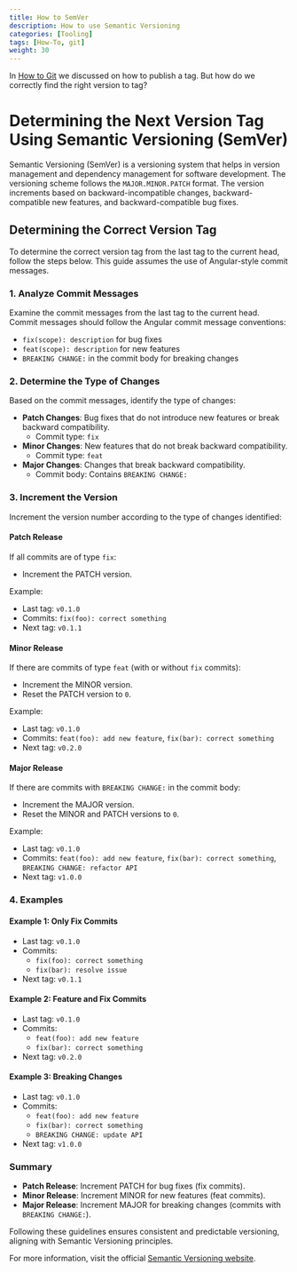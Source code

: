 ```yaml
---
title: How to SemVer
description: How to use Semantic Versioning
categories: [Tooling]
tags: [How-To, git]
weight: 30
---
```



In [How to Git](../how_to_git/#tag) we discussed on how to publish a tag. But how do we correctly find the right version to tag?

# Determining the Next Version Tag Using Semantic Versioning (SemVer)

Semantic Versioning (SemVer) is a versioning system that helps in version management and dependency management for software development. The versioning scheme follows the `MAJOR.MINOR.PATCH` format. The version increments based on backward-incompatible changes, backward-compatible new features, and backward-compatible bug fixes.

## Determining the Correct Version Tag

To determine the correct version tag from the last tag to the current head, follow the steps below. This guide assumes the use of Angular-style commit messages.

### 1. Analyze Commit Messages

Examine the commit messages from the last tag to the current head. Commit messages should follow the Angular commit message conventions:

- `fix(scope): description` for bug fixes
- `feat(scope): description` for new features
- `BREAKING CHANGE:` in the commit body for breaking changes

### 2. Determine the Type of Changes

Based on the commit messages, identify the type of changes:

- **Patch Changes**: Bug fixes that do not introduce new features or break backward compatibility.
  - Commit type: `fix`
- **Minor Changes**: New features that do not break backward compatibility.
  - Commit type: `feat`
- **Major Changes**: Changes that break backward compatibility.
  - Commit body: Contains `BREAKING CHANGE:`

### 3. Increment the Version

Increment the version number according to the type of changes identified:

#### Patch Release

If all commits are of type `fix`:
- Increment the PATCH version.

Example:
- Last tag: `v0.1.0`
- Commits: `fix(foo): correct something`
- Next tag: `v0.1.1`

#### Minor Release

If there are commits of type `feat` (with or without `fix` commits):
- Increment the MINOR version.
- Reset the PATCH version to `0`.

Example:
- Last tag: `v0.1.0`
- Commits: `feat(foo): add new feature`, `fix(bar): correct something`
- Next tag: `v0.2.0`

#### Major Release

If there are commits with `BREAKING CHANGE:` in the commit body:
- Increment the MAJOR version.
- Reset the MINOR and PATCH versions to `0`.

Example:
- Last tag: `v0.1.0`
- Commits: `feat(foo): add new feature`, `fix(bar): correct something`, `BREAKING CHANGE: refactor API`
- Next tag: `v1.0.0`

### 4. Examples

#### Example 1: Only Fix Commits

- Last tag: `v0.1.0`
- Commits:
  - `fix(foo): correct something`
  - `fix(bar): resolve issue`
- Next tag: `v0.1.1`

#### Example 2: Feature and Fix Commits

- Last tag: `v0.1.0`
- Commits:
  - `feat(foo): add new feature`
  - `fix(bar): correct something`
- Next tag: `v0.2.0`

#### Example 3: Breaking Changes

- Last tag: `v0.1.0`
- Commits:
  - `feat(foo): add new feature`
  - `fix(bar): correct something`
  - `BREAKING CHANGE: update API`
- Next tag: `v1.0.0`

### Summary

- **Patch Release**: Increment PATCH for bug fixes (fix commits).
- **Minor Release**: Increment MINOR for new features (feat commits).
- **Major Release**: Increment MAJOR for breaking changes (commits with `BREAKING CHANGE:`).

Following these guidelines ensures consistent and predictable versioning, aligning with Semantic Versioning principles.

For more information, visit the official [Semantic Versioning website](https://semver.org).
